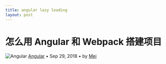 ```yaml
---
title: angular lazy loading
layout: post
---
```


# 怎么用 Angular 和 Webpack 搭建项目

<div class="title-meta">
    <span><img class="title-category-img" src="../../../assets/images/categories/angular.svg" alt="Angular"></span>
    <span><a class="github-link" href="/2018/09/28/angular.html">Angular</a></span>
    <span class="title-bullet">•</span>
    <span>Sep 29, 2018</span>
    <span class="title-bullet">•</span>
    <span>by <a class="github-link" href="http://github.com/limeii">Mei</a></span>
</div>
